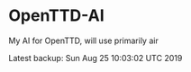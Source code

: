 # OpenTTD-AI
My AI for OpenTTD, will use primarily air

Latest backup: Sun Aug 25 10:03:02 UTC 2019

